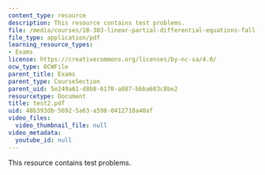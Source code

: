 ```yaml
---
content_type: resource
description: This resource contains test problems.
file: /media/courses/18-303-linear-partial-differential-equations-fall-2006/48b393db56925a63a5980412710a40af_test2.pdf
file_type: application/pdf
learning_resource_types:
- Exams
license: https://creativecommons.org/licenses/by-nc-sa/4.0/
ocw_type: OCWFile
parent_title: Exams
parent_type: CourseSection
parent_uid: 5e249a61-d8b8-6170-a887-bbba603c8be2
resourcetype: Document
title: test2.pdf
uid: 48b393db-5692-5a63-a598-0412710a40af
video_files:
  video_thumbnail_file: null
video_metadata:
  youtube_id: null
---
```

This resource contains test problems.